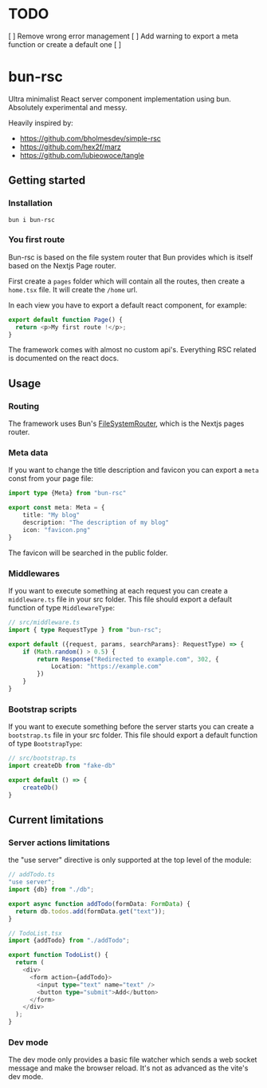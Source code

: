 # TODO

[ ] Remove wrong error management
[ ] Add warning to export a meta function or create a default one
[ ]

# bun-rsc

Ultra minimalist React server component implementation using bun. Absolutely experimental and messy.

Heavily inspired by:
- https://github.com/bholmesdev/simple-rsc
- https://github.com/hex2f/marz
- https://github.com/lubieowoce/tangle

## Getting started

### Installation

`bun i bun-rsc`

### You first route

Bun-rsc is based on the file system router that Bun provides which is itself based on the Nextjs Page router.

First create a `pages` folder which will contain all the routes, then create a `home.tsx` file. It will create the `/home` url.

In each view you have to export a default react component, for example:

```javascript
export default function Page() {
  return <p>My first route !</p>;
}
```

The framework comes with almost no custom api's. Everything RSC related is documented on the react docs.

## Usage

### Routing

The framework uses Bun's [FileSystemRouter](https://bun.sh/docs/api/file-system-router), which is the Nextjs pages router.

### Meta data

If you want to change the title description and favicon you can export a `meta` const from your page file:

```typescript
import type {Meta} from "bun-rsc"

export const meta: Meta = {
    title: "My blog"
    description: "The description of my blog"
    icon: "favicon.png"
}
```

The favicon will be searched in the public folder.

### Middlewares

If you want to execute something at each request you can create a `middleware.ts` file in your src folder. This file should export a default function of type `MiddlewareType`:

```typescript
// src/middleware.ts
import { type RequestType } from "bun-rsc";

export default ({request, params, searchParams}: RequestType) => {
    if (Math.random() > 0.5) {
        return Response("Redirected to example.com", 302, {
            Location: "https://example.com"
        })
    }
}
```

### Bootstrap scripts

If you want to execute something before the server starts you can create a `bootstrap.ts` file in your src folder. This file should export a default function of type `BootstrapType`:

```typescript
// src/bootstrap.ts
import createDb from "fake-db"

export default () => {
    createDb()
}
```
## Current limitations

### Server actions limitations
the "use server" directive is only supported at the top level of the module:

```typescript
// addTodo.ts
"use server";
import {db} from "./db";

export async function addTodo(formData: FormData) {
  return db.todos.add(formData.get("text"));
}
```

```typescript
// TodoList.tsx
import {addTodo} from "./addTodo";

export function TodoList() {
  return (
    <div>
      <form action={addTodo}>
        <input type="text" name="text" />
        <button type="submit">Add</button>
      </form>
    </div>
  );
}
```

### Dev mode

The dev mode only provides a basic file watcher which sends a web socket message and make the browser reload. It's not as advanced as the vite's dev mode.